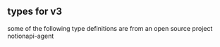 ## types for v3

some of the following type definitions are from an open source project
notionapi-agent

